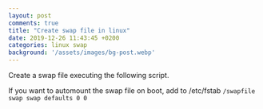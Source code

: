 ```yaml
---
layout: post
comments: true
title: "Create swap file in linux"
date: 2019-12-26 11:43:45 +0200
categories: linux swap
background: '/assets/images/bg-post.webp'
---
```


Create a swap file executing the following script.

If you want to automount the swap file on boot, add to /etc/fstab <code>/swapfile swap swap defaults 0 0</code>